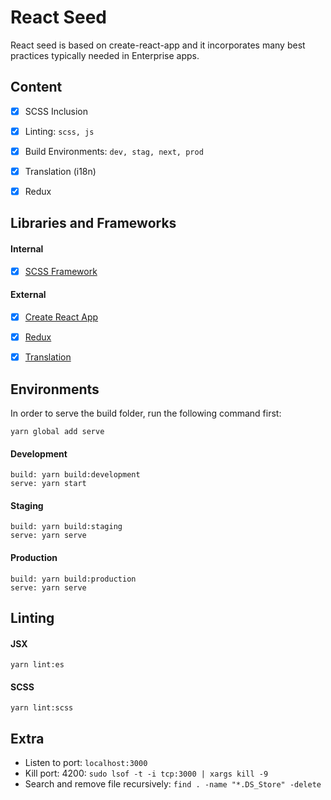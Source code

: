 # React Seed
React seed is based on create-react-app and it incorporates many best practices typically needed in Enterprise apps.


## Content
- [X] SCSS Inclusion
- [X] Linting: `scss, js`
- [X] Build Environments: `dev, stag, next, prod`
- [X] Translation (i18n)
- [X] Redux


## Libraries and Frameworks
#### Internal
- [X] [SCSS Framework](https://github.com/imransilvake/SCSS-Framework)

#### External 
- [X] [Create React App](https://github.com/facebook/create-react-app)
- [X] [Redux](https://redux.js.org/)
- [X] [Translation](https://github.com/i18next/react-i18next)


## Environments
In order to serve the build folder, run the following command first:
```
yarn global add serve
```

#### Development
```
build: yarn build:development
serve: yarn start
```

#### Staging
```
build: yarn build:staging
serve: yarn serve
```

#### Production
```
build: yarn build:production
serve: yarn serve
```


## Linting
#### JSX
```
yarn lint:es
```

#### SCSS
```
yarn lint:scss
```


## Extra
- Listen to port: `localhost:3000`
- Kill port: 4200: `sudo lsof -t -i tcp:3000 | xargs kill -9`
- Search and remove file recursively: `find . -name "*.DS_Store" -delete`
